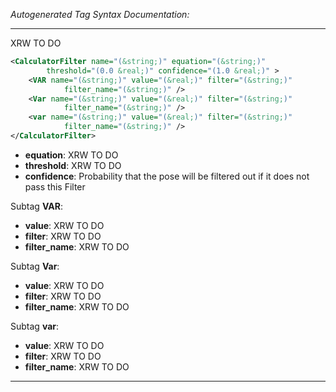 _Autogenerated Tag Syntax Documentation:_

---
XRW TO DO

```xml
<CalculatorFilter name="(&string;)" equation="(&string;)"
        threshold="(0.0 &real;)" confidence="(1.0 &real;)" >
    <VAR name="(&string;)" value="(&real;)" filter="(&string;)"
            filter_name="(&string;)" />
    <Var name="(&string;)" value="(&real;)" filter="(&string;)"
            filter_name="(&string;)" />
    <var name="(&string;)" value="(&real;)" filter="(&string;)"
            filter_name="(&string;)" />
</CalculatorFilter>
```

-   **equation**: XRW TO DO
-   **threshold**: XRW TO DO
-   **confidence**: Probability that the pose will be filtered out if it does not pass this Filter


Subtag **VAR**:   

-   **value**: XRW TO DO
-   **filter**: XRW TO DO
-   **filter_name**: XRW TO DO

Subtag **Var**:   

-   **value**: XRW TO DO
-   **filter**: XRW TO DO
-   **filter_name**: XRW TO DO

Subtag **var**:   

-   **value**: XRW TO DO
-   **filter**: XRW TO DO
-   **filter_name**: XRW TO DO

---
